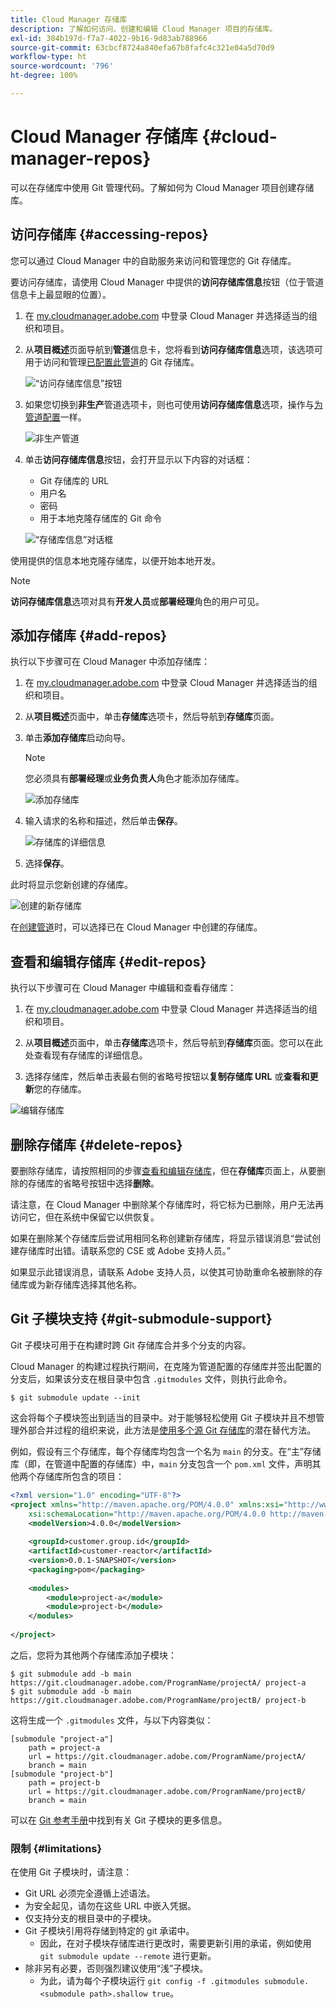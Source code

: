 ```yaml
---
title: Cloud Manager 存储库
description: 了解如何访问、创建和编辑 Cloud Manager 项目的存储库。
exl-id: 384b197d-f7a7-4022-9b16-9d83ab788966
source-git-commit: 63cbcf8724a840efa67b8fafc4c321e04a5d70d9
workflow-type: ht
source-wordcount: '796'
ht-degree: 100%

---
```



# Cloud Manager 存储库 {#cloud-manager-repos}

可以在存储库中使用 Git 管理代码。了解如何为 Cloud Manager 项目创建存储库。

## 访问存储库 {#accessing-repos}

您可以通过 Cloud Manager 中的自助服务来访问和管理您的 Git 存储库。

要访问存储库，请使用 Cloud Manager 中提供的&#x200B;**访问存储库信息**&#x200B;按钮（位于管道信息卡上最显眼的位置）。

1. 在 [my.cloudmanager.adobe.com](https://my.cloudmanager.adobe.com) 中登录 Cloud Manager 并选择适当的组织和项目。

1. 从&#x200B;**项目概述**&#x200B;页面导航到&#x200B;**管道**&#x200B;信息卡，您将看到&#x200B;**访问存储库信息**&#x200B;选项，该选项可用于访问和管理[已配置此管道](/help/using/production-pipelines.md)的 Git 存储库。

   ![“访问存储库信息”按钮](/help/assets/access-repo1.png)

1. 如果您切换到&#x200B;**非生产**&#x200B;管道选项卡，则也可使用&#x200B;**访问存储库信息**&#x200B;选项，操作与[为管道配置](/help/using/non-production-pipelines.md)一样。

   ![非生产管道](/help/assets/access-repo-nonprod.png)

1. 单击&#x200B;**访问存储库信息**&#x200B;按钮，会打开显示以下内容的对话框：

   * Git 存储库的 URL
   * 用户名
   * 密码
   * 用于本地克隆存储库的 Git 命令

   ![“存储库信息”对话框](/help/assets/access-repo-create.png)

使用提供的信息本地克隆存储库，以便开始本地开发。

>[!NOTE]
>
>**访问存储库信息**&#x200B;选项对具有&#x200B;**开发人员**&#x200B;或&#x200B;**部署经理**&#x200B;角色的用户可见。

## 添加存储库 {#add-repos}

执行以下步骤可在 Cloud Manager 中添加存储库：

1. 在 [my.cloudmanager.adobe.com](https://my.cloudmanager.adobe.com) 中登录 Cloud Manager 并选择适当的组织和项目。

1. 从&#x200B;**项目概述**&#x200B;页面中，单击&#x200B;**存储库**&#x200B;选项卡，然后导航到&#x200B;**存储库**&#x200B;页面。

1. 单击&#x200B;**添加存储库**&#x200B;启动向导。

   >[!NOTE]
   >
   >您必须具有&#x200B;**部署经理**&#x200B;或&#x200B;**业务负责人**&#x200B;角色才能添加存储库。

   ![添加存储库](/help/assets/create-repo2.png)

1. 输入请求的名称和描述，然后单击&#x200B;**保存**。

   ![存储库的详细信息](/help/assets/repo-1.png)

1. 选择&#x200B;**保存**。

此时将显示您新创建的存储库。

![创建的新存储库](/help/assets/create-repo3.png)

在[创建管道](/help/overview/ci-cd-pipelines.md)时，可以选择已在 Cloud Manager 中创建的存储库。

## 查看和编辑存储库 {#edit-repos}

执行以下步骤可在 Cloud Manager 中编辑和查看存储库：

1. 在 [my.cloudmanager.adobe.com](https://my.cloudmanager.adobe.com) 中登录 Cloud Manager 并选择适当的组织和项目。

1. 从&#x200B;**项目概述**&#x200B;页面中，单击&#x200B;**存储库**&#x200B;选项卡，然后导航到&#x200B;**存储库**&#x200B;页面。您可以在此处查看现有存储库的详细信息。

1. 选择存储库，然后单击表最右侧的省略号按钮以&#x200B;**复制存储库 URL** 或&#x200B;**查看和更新**&#x200B;您的存储库。

![编辑存储库](/help/assets/create-repo3.png)

## 删除存储库 {#delete-repos}

要删除存储库，请按照相同的步骤[查看和编辑存储库](#edit-repos)，但在&#x200B;**存储库**&#x200B;页面上，从要删除的存储库的省略号按钮中选择&#x200B;**删除**。

请注意，在 Cloud Manager 中删除某个存储库时，将它标为已删除，用户无法再访问它，但在系统中保留它以供恢复。

如果在删除某个存储库后尝试用相同名称创建新存储库，将显示错误消息“尝试创建存储库时出错。请联系您的 CSE 或 Adobe 支持人员。”

如果显示此错误消息，请联系 Adobe 支持人员，以使其可协助重命名被删除的存储库或为新存储库选择其他名称。

## Git 子模块支持 {#git-submodule-support}

Git 子模块可用于在构建时跨 Git 存储库合并多个分支的内容。

Cloud Manager 的构建过程执行期间，在克隆为管道配置的存储库并签出配置的分支后，如果该分支在根目录中包含 `.gitmodules` 文件，则执行此命令。

```
$ git submodule update --init
```

这会将每个子模块签出到适当的目录中。对于能够轻松使用 Git 子模块并且不想管理外部合并过程的组织来说，此方法是[使用多个源 Git 存储库](/help/managing-code/multiple-git-repos.md)的潜在替代方法。

例如，假设有三个存储库，每个存储库均包含一个名为 `main` 的分支。在“主”存储库（即，在管道中配置的存储库）中，`main` 分支包含一个 `pom.xml` 文件，声明其他两个存储库所包含的项目：

```xml
<?xml version="1.0" encoding="UTF-8"?>
<project xmlns="http://maven.apache.org/POM/4.0.0" xmlns:xsi="http://www.w3.org/2001/XMLSchema-instance"
    xsi:schemaLocation="http://maven.apache.org/POM/4.0.0 http://maven.apache.org/maven-v4_0_0.xsd">
    <modelVersion>4.0.0</modelVersion>
   
    <groupId>customer.group.id</groupId>
    <artifactId>customer-reactor</artifactId>
    <version>0.0.1-SNAPSHOT</version>
    <packaging>pom</packaging>
   
    <modules>
        <module>project-a</module>
        <module>project-b</module>
    </modules>
   
</project>
```

之后，您将为其他两个存储库添加子模块：

```shell
$ git submodule add -b main https://git.cloudmanager.adobe.com/ProgramName/projectA/ project-a
$ git submodule add -b main https://git.cloudmanager.adobe.com/ProgramName/projectB/ project-b
```

这将生成一个 `.gitmodules` 文件，与以下内容类似：

```text
[submodule "project-a"]
    path = project-a
    url = https://git.cloudmanager.adobe.com/ProgramName/projectA/
    branch = main
[submodule "project-b"]
    path = project-b
    url = https://git.cloudmanager.adobe.com/ProgramName/projectB/
    branch = main
```

可以在 [Git 参考手册](https://git-scm.com/book/en/v2/Git-Tools-Submodules)中找到有关 Git 子模块的更多信息。

### 限制 {#limitations}

在使用 Git 子模块时，请注意：

* Git URL 必须完全遵循上述语法。
* 为安全起见，请勿在这些 URL 中嵌入凭据。
* 仅支持分支的根目录中的子模块。
* Git 子模块引用将存储到特定的 git 承诺中。
   * 因此，在对子模块存储库进行更改时，需要更新引用的承诺，例如使用 `git submodule update --remote` 进行更新。
* 除非另有必要，否则强烈建议使用“浅”子模块。
   * 为此，请为每个子模块运行 `git config -f .gitmodules submodule.<submodule path>.shallow true`。
